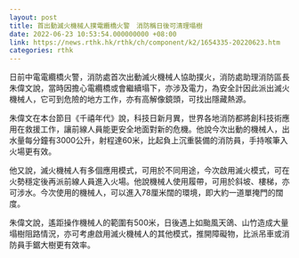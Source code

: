 ```yaml
---
layout: post
title: 首出動滅火機械人撲電纜橋火警　消防稱日後可清理塌樹
date: 2022-06-23 10:53:54.000000000 +08:00
link: https://news.rthk.hk/rthk/ch/component/k2/1654335-20220623.htm
categories: rthk
---
```


日前中電電纜橋火警，消防處首次出動滅火機械人協助撲火，消防處助理消防區長朱偉文說，當時因擔心電纜橋或會繼續塌下，亦涉及電力，為安全計因此派出滅火機械人，它可到危險的地方工作，亦有高解像鏡頭，可找出隱藏熱源。

朱偉文在本台節目《千禧年代》說，科技日新月異，世界各地消防都將創科技術應用在救援工作，讓前線人員能更安全地面對新的危機。他說今次出動的機械人，出水量每分鐘有3000公升，射程達60米，比起負上沉重裝備的消防員，手持喉筆入火場更有效。

他又說，滅火機械人有多個應用模式，可用於不同用途，今次啟用滅火模式，可在火勢穩定後再派前線人員進入火場。他說機械人使用履帶，可用於斜坡、樓梯，亦可涉水。今次使用的機械人，可以進入78厘米闊的環境，即大約一道單掩門的闊度。

朱偉文說，遙距操作機械人的範圍有500米，日後遇上如颱風天鴿、山竹造成大量塌樹阻路情況，亦可考慮啟用滅火機械人的其他模式，推開障礙物，比派吊車或消防員手鋸大樹更有效率。
